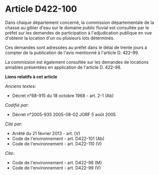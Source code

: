 # Article D422-100

Dans chaque département concerné, la commission départementale de la chasse au gibier d'eau sur le domaine public fluvial est
consultée par le préfet sur les demandes de participation à l'adjudication publique en vue d'obtenir la location d'un ou
plusieurs lots déterminés.

Ces demandes sont adressées au préfet dans le délai de trente jours à compter de la publication de l'avis mentionné à
l'article D. 422-99.

La commission est également consultée sur les demandes de locations amiables présentées en application de l'article D.
422-98.

**Liens relatifs à cet article**

_Anciens textes_:

  - Décret n°68-915 du 18 octobre 1968 - art. 2-1 (Ab)

_Codifié par_:

  - Décret n°2005-935 2005-08-02 JORF 5 août 2005

_Cité par_:

  - Arrêté du 21 février 2013 - art. (V)
  - Code de l'environnement - art. D422-101 (Ab)
  - Code de l'environnement - art. D422-110 (V)

_Cite_:

  - Code de l'environnement - art. D422-98 (M)
  - Code de l'environnement - art. D422-99 (V)
